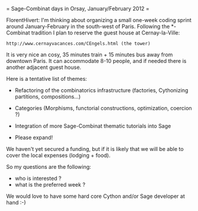 = Sage-Combinat days in Orsay, January/February 2012 =

FlorentHivert: I'm thinking about organizing a small one-week coding
sprint around January-February in the south-west of Paris. Following
the *-Combinat tradition I plan to reserve the guest house at
Cernay-la-Ville:

    http://www.cernayvacances.com/CEngels.html (the tower)

It is very nice an cosy, 35 minutes train + 15 minutes bus away from
downtown Paris. It can accommodate 8-10 people, and if needed there is
another adjacent guest house.

Here is a tentative list of themes:

- Refactoring of the combinatorics infrastructure (factories, Cythonizing partitions, compositions...)

- Categories (Morphisms, functorial constructions, optimization, coercion ?)

- Integration of more Sage-Combinat thematic tutorials into Sage

- Please expand!

We haven't yet secured a funding, but if it is likely that we will be
able to cover the local expenses (lodging + food).

So my questions are the following:

 - who is interested ?
 - what is the preferred week ?

We would love to have some hard core Cython and/or Sage developer at
hand :-)
